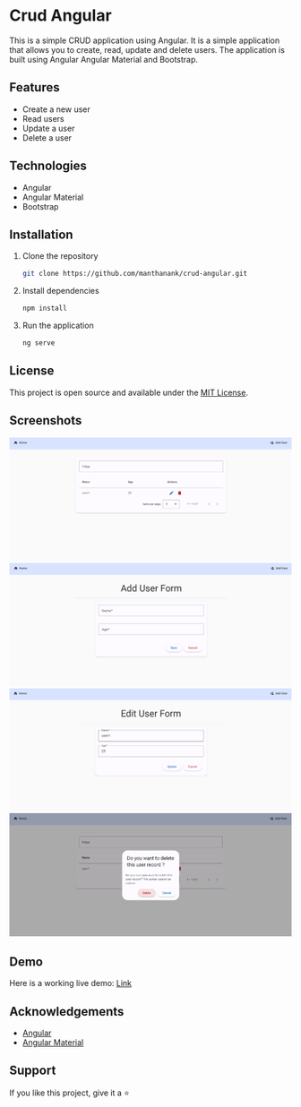 # Crud Angular

This is a simple CRUD application using Angular. It is a simple application that allows you to create, read, update and delete users. The application is built using Angular Angular Material and Bootstrap.

## Features

- Create a new user
- Read users
- Update a user
- Delete a user

## Technologies

- Angular
- Angular Material
- Bootstrap

## Installation

1. Clone the repository

    ```bash
    git clone https://github.com/manthanank/crud-angular.git
    ```

2. Install dependencies

    ```bash
    npm install
    ```

3. Run the application

    ```bash
    ng serve
    ```

## License

This project is open source and available under the [MIT License](LICENSE).

## Screenshots

![Screenshot 1](/public/image1.png)
![Screenshot 2](/public/image2.png)
![Screenshot 3](/public/image3.png)
![Screenshot 4](/public/image4.png)

## Demo

Here is a working live demo: [Link](https://spiffy-starship-08ae33.netlify.app/)

## Acknowledgements

- [Angular](https://angular.io/)
- [Angular Material](https://material.angular.io/)

## Support

If you like this project, give it a ⭐
